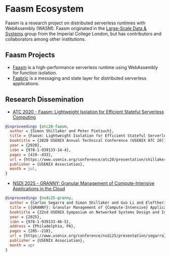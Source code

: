 # Faasm Ecosystem

Faasm is a research project on distributed serverless runtimes with WebAssembly
(WASM). Faasm originated in the [Large-Scale Data & Systems](
https://lsds.doc.ic.ac.uk/projects/faasm) group from the Imperial College London, 
but has contributors and collaborators among other institutions.

## Faasm Projects

* [Faasm](https://github.com/faasm/faasm) is a high-performance serverless
runtime using WebAssembly for function isolation.
* [Faabric](https://github.com/faasm/faabric) is a messaging and state layer
for distributed serverless applications.

## Research Dissemination

* [ATC 2020 - Faasm: Lightweight Isolation for Efficient Stateful Serverless
Computing](https://www.usenix.org/conference/atc20/presentation/shillaker)

```bibtex
@inproceedings {atc20-faasm,
  author = {Simon Shillaker and Peter Pietzuch},
  title = {Faasm: Lightweight Isolation for Efficient Stateful Serverless Computing},
  booktitle = {2020 USENIX Annual Technical Conference (USENIX ATC 20)},
  year = {2020},
  isbn = {978-1-939133-14-4},
  pages = {419--433},
  url = {https://www.usenix.org/conference/atc20/presentation/shillaker},
  publisher = {USENIX Association},
  month = jul,
}
```

* [NSDI 2025 - GRANNY: Granular Management of Compute-Intensive Applications
in the Cloud](https://www.usenix.org/conference/nsdi25/presentation/segarra)

```bibtex
@inproceedings {nsdi25-granny,
  author = {Carlos Segarra and Simon Shillaker and Guo Li and Eleftheria Mappoura and Rodrigo Bruno and Llu{\'\i}s Vilanova and Peter Pietzuch},
  title = {{GRANNY}: Granular Management of {Compute-Intensive} Applications in the Cloud},
  booktitle = {22nd USENIX Symposium on Networked Systems Design and Implementation (NSDI 25)},
  year = {2025},
  isbn = {978-1-939133-46-5},
  address = {Philadelphia, PA},
  pages = {205--218},
  url = {https://www.usenix.org/conference/nsdi25/presentation/segarra},
  publisher = {USENIX Association},
  month = apr
}
```
